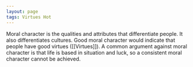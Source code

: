 ```yaml
---
layout: page
tags: Virtues Hot
---
```


Moral character is the qualities and attributes that differentiate people. It also differentiates cultures. Good moral character would indicate that people have good virtues ([[Virtues]]). A common argument against moral character is that life is based in situation and luck, so a consistent moral character cannot be achieved.